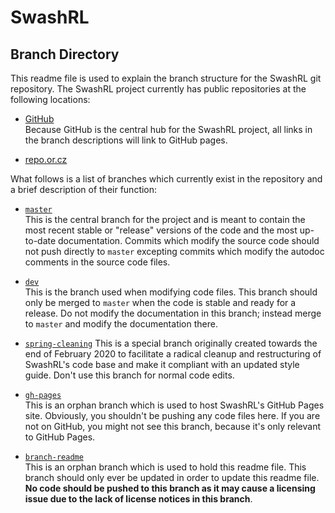 SwashRL
=======

Branch Directory
----------------

This readme file is used to explain the branch structure for the SwashRL git
repository.  The SwashRL project currently has public repositories at the
following locations:

 * [GitHub](https://github.com/swashdev/SwashRL)  
   Because GitHub is the central hub for the SwashRL project, all links in
   the branch descriptions will link to GitHub pages.

 * [repo.or.cz](https://repo.or.cz/SwashRL.git)

What follows is a list of branches which currently exist in the repository and
a brief description of their function:

 * [`master`](https://github.com/swashdev/SwashRL/tree/master)  
   This is the central branch for the project and is meant to contain the most
   recent stable or "release" versions of the code and the most up-to-date
   documentation.  Commits which modify the source code should not push
   directly to `master` excepting commits which modify the autodoc comments in
   the source code files.

 * [`dev`](https://github.com/swashdev/SwashRL/tree/dev)  
   This is the branch used when modifying code files.  This branch should only
   be merged to `master` when the code is stable and ready for a release.  Do
   not modify the documentation in this branch; instead merge to `master` and
   modify the documentation there.

 * [`spring-cleaning`](https://github.com/swashdev/SwashRL/tree/spring-cleaning)
   This is a special branch originally created towards the end of February
   2020 to facilitate a radical cleanup and restructuring of SwashRL's code
   base and make it compliant with an updated style guide.  Don't use this
   branch for normal code edits.

 * [`gh-pages`](https://github.com/swashdev/SwashRL/tree/gh-pages)  
   This is an orphan branch which is used to host SwashRL's GitHub Pages site.
   Obviously, you shouldn't be pushing any code files here.  If you are not
   on GitHub, you might not see this branch, because it's only relevant to
   GitHub Pages.

 * [`branch-readme`](https://github.com/swashdev/SwashRL/tree/branch-readme)  
   This is an orphan branch which is used to hold this readme file.  This
   branch should only ever be updated in order to update this readme file.
   **No code should be pushed to this branch as it may cause a licensing issue
   due to the lack of license notices in this branch**.
